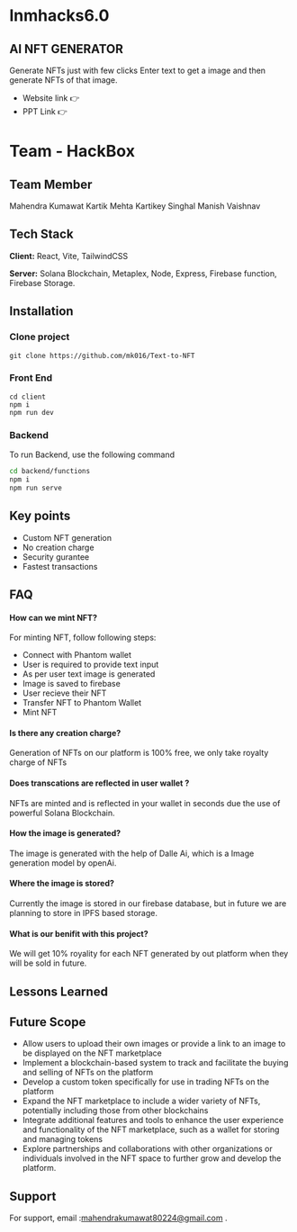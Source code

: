
# lnmhacks6.0

## AI NFT GENERATOR
Generate NFTs just with few clicks
Enter text to get a image and then generate NFTs
of that image.

- Website link 👉 
- PPT Link 👉 

# Team - HackBox
## Team Member
Mahendra Kumawat
Kartik Mehta
Kartikey Singhal
Manish Vaishnav
## Tech Stack

**Client:** React, Vite, TailwindCSS

**Server:** Solana Blockchain, Metaplex, Node, Express, Firebase function, Firebase Storage.


## Installation

### Clone project 
```
git clone https://github.com/mk016/Text-to-NFT
```

### Front End

```
cd client
npm i
npm run dev
```


### Backend 



To run Backend, use the following command

```bash
cd backend/functions
npm i
npm run serve
```


## Key points
- Custom NFT generation
- No creation charge
- Security gurantee
- Fastest transactions


## FAQ

#### How can we mint NFT?
For minting NFT, follow following steps:
- Connect with Phantom wallet 
- User is required to provide text input 
- As per user text image is generated
- Image is saved to firebase 
- User recieve their NFT
- Transfer NFT to Phantom Wallet 
- Mint NFT

#### Is there any creation charge?
Generation of NFTs on our platform is 100% free, we only take royalty charge of NFTs

#### Does transcations are reflected in user wallet ?
NFTs are minted and is reflected in your wallet in seconds due the use of powerful Solana Blockchain. 
#### How the image is generated?

The image is generated with the help of Dalle Ai, which is a Image generation model by openAi.

#### Where the image is stored?

Currently the image is stored in our firebase database, but in future we are planning to store in IPFS based storage.
#### What is our benifit with this project?
We will get 10% royality for each NFT generated by out platform when they will be sold in future. 


## Lessons Learned
 


## Future Scope
- Allow users to upload their own images or provide a link to an image to be displayed on the NFT marketplace
- Implement a blockchain-based system to track and facilitate the buying and selling of NFTs on the platform
- Develop a custom token specifically for use in trading NFTs on the platform
- Expand the NFT marketplace to include a wider variety of NFTs, potentially including those from other blockchains
- Integrate additional features and tools to enhance the user experience and functionality of the NFT marketplace, such as a wallet for storing and managing tokens
- Explore partnerships and collaborations with other organizations or individuals involved in the NFT space to further grow and develop the platform.



## Support

For support, email :mahendrakumawat80224@gmail.com .




